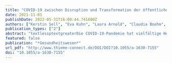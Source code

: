 ```yaml
---
title: "COVID-19 zwischen Disruption und Transformation der öffentlichen Gesundheit: Erste Lehren aus Perspektive des Nachwuchses"
date: 2021-11-01
publishDate: 2022-05-31T16:00:44.741600Z
authors: ["Kerstin Sell", "Eva Kuhn", "Laura Arnold", "Claudia Boehm", "Sophie Gepp", "Matthias Havemann", "Lukas Herrmann", "Franziska Hommes", "Laura Jung", "Philipp Mathé", "Katharina Mörschel", "Jan Stratil", "Florian Fischer"]
publication_types: ["2"]
abstract: "textlessptextgreaterDie COVID-19-Pandemie hat vielfältige Herausforderungen für Public Health und den Öffentlichen Gesundheitsdienst (ÖGD) in Deutschland offenbart bzw. verstärkt. Sie bietet jedoch auch ein Gelegenheitsfenster für eine langfristig wirksame Transformation im Bereich der öffentlichen Gesundheit. Vor diesem Hintergrund erfolgte im Oktober und November 2020 eine Online-Befragung der Mitglieder des Nachwuchsnetzwerkes Öffentliche Gesundheit (NÖG), in welcher die Erfahrungen mit und der Blick auf Public Health während der COVID-19-Pandemie eruiert wurden und sich erste Erkenntnisse aus der Pandemie für den deutschen Public-Health-Kontext abzeichneten. In diesem Beitrag werden diese vorgestellt und ausgehend von den Ergebnissen der Befragung Desiderate formuliert, welche zielgerichtete und konkrete Anhaltspunkte für die Weiterentwicklung und Förderung der öffentlichen Gesundheit geben sollen. Zentrale Themen, welche die befragten Nachwuchsfachkräfte beschäftigten, waren die erhöhte öffentliche und politische Aufmerksamkeit für öffentliche Gesundheit mit einer Fokussierung auf den Infektionsschutz, der Stellenwert von Public Health in Deutschland sowie Stärken und Schwächen von Public-Health-Strukturen und -Fachkräften. Die Desiderate zielen auf eine langfristige und holistische Stärkung von Public Health ab, in der die Ausbildung interdisziplinärer Nachwuchsfachkräfte einen hohen Stellenwert einnimmt.textless/ptextgreater"
featured: false
publication: "*Gesundheitswesen*"
url_pdf: "http://www.thieme-connect.de/DOI/DOI?10.1055/a-1630-7155"
doi: "10.1055/a-1630-7155"
---
```



